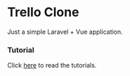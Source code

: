 # Trello Clone
Just a simple Laravel + Vue application.

### Tutorial
Click <a href="https://blog.pusher.com/web-application-laravel-vue-part-1" target="_blank">here</a> to read the tutorials.

